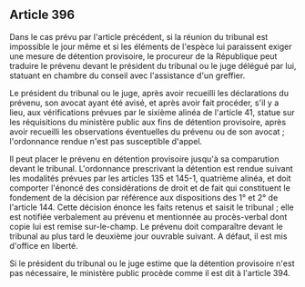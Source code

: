 Article 396
----
Dans le cas prévu par l'article précédent, si la réunion du tribunal est
impossible le jour même et si les éléments de l'espèce lui paraissent exiger une
mesure de détention provisoire, le procureur de la République peut traduire le
prévenu devant le président du tribunal ou le juge délégué par lui, statuant en
chambre du conseil avec l'assistance d'un greffier.

Le président du tribunal ou le juge, après avoir recueilli les déclarations du
prévenu, son avocat ayant été avisé, et après avoir fait procéder, s'il y a
lieu, aux vérifications prévues par le sixième alinéa de l'article 41, statue
sur les réquisitions du ministère public aux fins de détention provisoire, après
avoir recueilli les observations éventuelles du prévenu ou de son avocat ;
l'ordonnance rendue n'est pas susceptible d'appel.

Il peut placer le prévenu en détention provisoire jusqu'à sa comparution devant
le tribunal. L'ordonnance prescrivant la détention est rendue suivant les
modalités prévues par les articles 135 et 145-1, quatrième alinéa, et doit
comporter l'énoncé des considérations de droit et de fait qui constituent le
fondement de la décision par référence aux dispositions des 1° et 2° de
l'article 144. Cette décision énonce les faits retenus et saisit le tribunal ;
elle est notifiée verbalement au prévenu et mentionnée au procès-verbal dont
copie lui est remise sur-le-champ. Le prévenu doit comparaître devant le
tribunal au plus tard le deuxième jour ouvrable suivant. A défaut, il est mis
d'office en liberté.

Si le président du tribunal ou le juge estime que la détention provisoire n'est
pas nécessaire, le ministère public procède comme il est dit à l'article 394.
